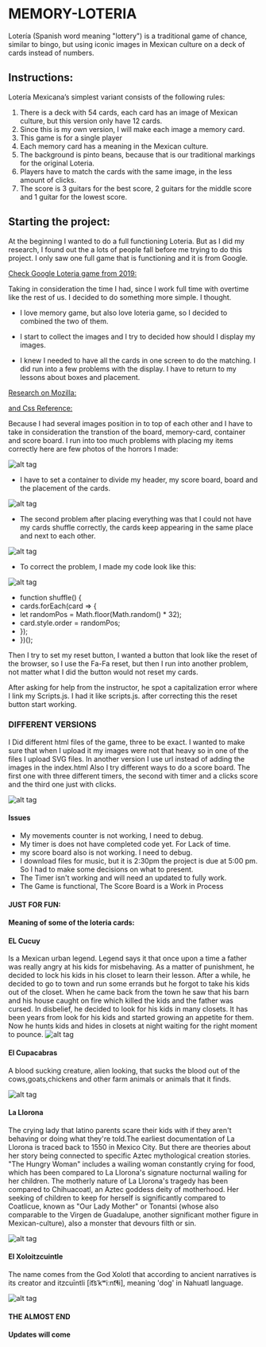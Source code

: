 # **MEMORY-LOTERIA**
Lotería (Spanish word meaning "lottery") is a traditional game of chance, similar to bingo, but using iconic images in Mexican culture on a deck of cards instead of numbers.

## **Instructions:**
Lotería Mexicana’s simplest variant consists of the following rules:

1. There is a deck with 54 cards, each card has an image of Mexican culture, but this version only have 12 cards.
2. Since this is my own version, I will make each image a memory card. 
3. This game is for a single player
4. Each memory card has a meaning in the Mexican culture.
5. The background is pinto beans, because that is our traditional markings for the original Loteria.
6. Players have to match the cards with the same image, in the less amount of clicks.
7.  The score is 3 guitars for the best score, 2 guitars for the middle score and 1 guitar for the lowest score. 

## **Starting the project:**
At the beginning I wanted to do a full functioning Loteria. But as I did my research, I found out the a lots of people fall before me trying to do this project. I only saw one full game that is functioning and it is from Google. 

[Check Google Loteria game from 2019:](https://g.co/kgs/bPRQkv)

                                        
Taking in consideration the time I had, since I work full time with overtime like the rest of us. I decided to do something more simple. I thought.

- I love memory game, but also love loteria game, so I decided to combined the two of them. 

- I start to collect the images and I try to decided how should I display my images. 

- I knew I needed to have all the cards in one screen to do the matching. I did run into a few problems with the display. I have to return to my lessons about boxes and placement. 

[Research on Mozilla:](https://developer.mozilla.org/en-US/docs/Learn/CSS/Building_blocks/The_box_model)

[and Css Reference:](https://cssreference.io/property/background-image/)

Because I had several images position in to top of each other and I have to take in consideration the transtion of the board, memory-card, container and score board.
I run into too much problems with placing my items correctly
here are few photos of the horrors I made:

![alt tag](https://github.com/BGZhao/Memory-Loteria/blob/main/guitars%20display%20wrong%20Small.jpeg)

- I have to set a container to divide my header, my score board, board and the placement of the cards.

![alt tag](https://github.com/BGZhao/Memory-Loteria/blob/main/Setting%20up%20my%20container.png)

- The second problem after placing everything was that I could not have my cards shuffle correctly, the cards keep appearing in the same place and next to each other. 

![alt tag](https://github.com/BGZhao/Memory-Loteria/blob/main/Cards%20not%20shuffle.png)

- To correct the problem, I made my code look like this:

![alt tag](https://github.com/BGZhao/Memory-Loteria/blob/main/correcting%20code%20to%20shuffle.png)

- function shuffle() {
-  cards.forEach(card => {
-    let randomPos = Math.floor(Math.random() * 32);
-    card.style.order = randomPos;
-  });
- })();

Then I try to set my reset button, I wanted a button that look like the reset of the browser, so I use the Fa-Fa reset, but then I run into another problem, not matter what I did the button would not reset my cards. 

After asking for help from the instructor, he spot a capitalization error where I link my Scripts.js. I had it like scripts.js. after correcting this the reset button start working.
### **DIFFERENT VERSIONS**
I Did different html files of the game, three to be exact. I wanted to make sure that when I upload it my images were not that heavy so in one of the files I upload SVG files.
In another version I use url instead of adding the images in the index.html
Also I try different ways to do a score board. The first one with three different timers, the second with timer and a clicks score and the third one just with clicks.

![alt tag](https://github.com/BGZhao/Memory-Loteria/blob/main/Different%20Versions.png)

#### **Issues**
- My movements counter is not working, I need to debug.
- My timer is does not have completed code yet. For Lack of time.
- my score board also is not working. I need to debug.
- I download files for music, but it is 2:30pm the project is due at 5:00 pm. So I had to make some decisions on what to present. 
- The Timer isn't working and will need an updated to fully work. 
- The Game is functional, The Score Board is a Work in Process

#### **JUST FOR FUN:**
#### **Meaning of some of the loteria cards:**

#### **EL Cucuy** 
Is a Mexican urban legend. Legend says it that once upon a time a father was really angry at his kids for misbehaving. As a matter of punishment, he decided to lock his kids in his closet to learn their lesson. After a while, he decided to go to town and run some errands but he forgot to take his kids out of the closet. When he came back from the town he saw that his barn and his house caught on fire which killed the kids and the father was cursed. In disbelief, he decided to look for his kids in many closets. It has been years from look for his kids and started growing an appetite for them. Now he hunts kids and hides in closets at night waiting for the right moment to pounce.
![alt tag](https://github.com/BGZhao/Memory-Loteria/blob/main/img/El%20Cucuy.png)


#### **El Cupacabras**
 A blood sucking creature, alien looking, that sucks the blood out of the cows,goats,chickens and other farm animals or animals that it finds.

 ![alt tag](https://github.com/BGZhao/Memory-Loteria/blob/main/img/El%20Chupacabras.png)



#### **La Llorona** 
The crying lady that latino parents scare their kids with if they aren't behaving or doing what they're told.The earliest documentation of La Llorona is traced back to 1550 in Mexico City. But there are theories about her story being connected to specific Aztec mythological creation stories. "The Hungry Woman" includes a wailing woman constantly crying for food, which has been compared to La Llorona's signature nocturnal wailing for her children. The motherly nature of La Llorona's tragedy has been compared to Chihuacoatl, an Aztec goddess deity of motherhood. Her seeking of children to keep for herself is significantly compared to Coatlicue, known as "Our Lady Mother" or Tonantsi (whose also comparable to the Virgen de Guadalupe, another significant mother figure in Mexican-culture), also a monster that devours filth or sin.

![alt tag](https://github.com/BGZhao/Memory-Loteria/blob/main/img/La%20Llorona.png)


#### **El Xoloitzcuintle** 
The name comes from the God Xolotl that according to ancient narratives is its creator and itzcuīntli [it͡sˈkʷiːnt͡ɬi], meaning 'dog' in Nahuatl language.

![alt tag](https://github.com/BGZhao/Memory-Loteria/blob/main/img/El%20Xoloitzcuintle.png)

#### THE ALMOST END 
#### Updates will come 
